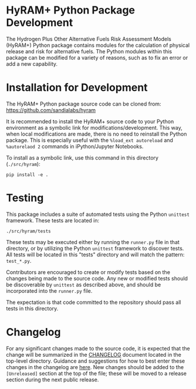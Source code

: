 # HyRAM+ Python Package Development

The Hydrogen Plus Other Alternative Fuels Risk Assessment Models (HyRAM+) Python package contains modules for the calculation of physical release and risk for alternative fuels.
The Python modules within this package can be modified for a variety of reasons, such as to fix an error or add a new capability.


# Installation for Development

The HyRAM+ Python package source code can be cloned from: https://github.com/sandialabs/hyram

It is recommended to install the HyRAM+ source code to your Python environment as a symbolic link for modifications/development.
This way, when local modifications are made, there is no need to reinstall the Python package.
This is especially useful with the `%load_ext autoreload` and `%autorelaod 2` commands in iPython/Jupyter Notebooks.

To install as a symbolic link, use this command in this directory (`./src/hyram`):

~~~~ 
pip install -e .
~~~~

# Testing

This package includes a suite of automated tests using the Python `unittest` framework. These tests are located in: 

~~~
./src/hyram/tests
~~~

These tests may be executed either by running the `runner.py` file in that directory, or by utilizing the Python `unittest` framework to discover tests.
All tests will be located in this "tests" directory and will match the pattern: `test_*.py`.

Contributors are encouraged to create or modify tests based on the changes being made to the source code.
Any new or modified tests should be discoverable by `unittest` as described above, and should be incorporated into the `runner.py` file.

The expectation is that code committed to the repository should pass all tests in this directory.

# Changelog

For any significant changes made to the source code, it is expected that the change will be summarized in the [CHANGELOG](../../CHANGELOG.md) document located in the top-level directory.
Guidance and suggestions for how to best enter these changes in the changelog are [here](https://keepachangelog.com/en/1.0.0/).
New changes should be added to the `[Unreleased]` section at the top of the file; these will be moved to a release section during the next public release. 
